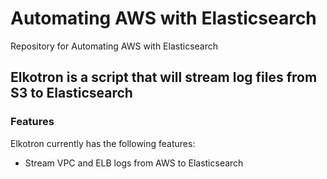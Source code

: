 # Automating AWS with Elasticsearch

Repository for Automating AWS with Elasticsearch

## Elkotron is a script that will stream log files from S3 to Elasticsearch

### Features

Elkotron currently has the following features:

- Stream VPC and ELB logs from AWS to Elasticsearch
